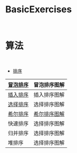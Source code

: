 BasicExercises
==

<br>

# 算法

<br>

- [排序](https://github.com/shadowwingz/BasicExercises/blob/master/sorting)

| [冒泡排序](https://github.com/shadowwingz/BasicExercises/blob/master/sorting/BubbleSort.java) | 冒泡排序图解 |
| ------ | ------ |
| [插入排序](https://github.com/shadowwingz/BasicExercises/blob/master/sorting/InsertSort.java) | 插入排序图解 |
| [选择排序](https://github.com/shadowwingz/BasicExercises/blob/master/sorting/SelectionSort.java) | 选择排序图解 |
| [希尔排序](https://github.com/shadowwingz/BasicExercises/blob/master/sorting/ShellSort.java) | [希尔排序图解](https://github.com/shadowwingz/BasicExercises/blob/master/article/%E5%B8%8C%E5%B0%94%E6%8E%92%E5%BA%8F%E5%9B%BE%E8%A7%A3.md) |
| 快速排序 | 选择排序图解 |
| 归并排序 | 选择排序图解 |
| 堆排序 | 选择排序图解 |